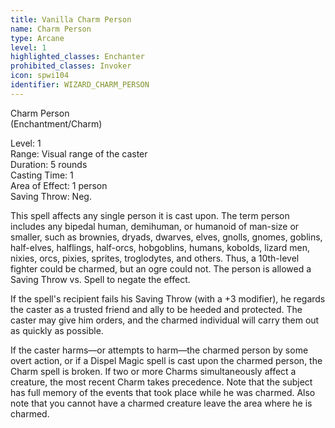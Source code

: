 ```yaml
---
title: Vanilla Charm Person
name: Charm Person
type: Arcane
level: 1
highlighted_classes: Enchanter
prohibited_classes: Invoker
icon: spwi104
identifier: WIZARD_CHARM_PERSON
---
```

Charm Person  
(Enchantment/Charm)  
  
Level: 1  
Range: Visual range of the caster  
Duration: 5 rounds  
Casting Time: 1  
Area of Effect: 1 person  
Saving Throw: Neg.   
  
This spell affects any single person it is cast upon. The term person includes any bipedal human, demihuman, or humanoid of man-size or smaller, such as brownies, dryads, dwarves, elves, gnolls, gnomes, goblins, half-elves, halflings, half-orcs, hobgoblins, humans, kobolds, lizard men, nixies, orcs, pixies, sprites, troglodytes, and others. Thus, a 10th-level fighter could be charmed, but an ogre could not. The person is allowed a Saving Throw vs. Spell to negate the effect.  
  
If the spell's recipient fails his Saving Throw (with a +3 modifier), he regards the caster as a trusted friend and ally to be heeded and protected. The caster may give him orders, and the charmed individual will carry them out as quickly as possible.  
  
If the caster harms—or attempts to harm—the charmed person by some overt action, or if a Dispel Magic spell is cast upon the charmed person, the Charm spell is broken. If two or more Charms simultaneously affect a creature, the most recent Charm takes precedence. Note that the subject has full memory of the events that took place while he was charmed. Also note that you cannot have a charmed creature leave the area where he is charmed.  
